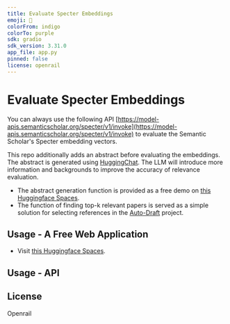 ```yaml
---
title: Evaluate Specter Embeddings
emoji: 🐠
colorFrom: indigo
colorTo: purple
sdk: gradio 
sdk_version: 3.31.0
app_file: app.py
pinned: false
license: openrail
---
```


# Evaluate Specter Embeddings

You can always use the following API
[https://model-apis.semanticscholar.org/specter/v1/invoke](https://model-apis.semanticscholar.org/specter/v1/invoke) 
to evaluate the Semantic Scholar's Specter embedding vectors.

This repo additionally adds an abstract before evaluating the embeddings.
The abstract is generated using [HuggingChat](https://github.com/Soulter/hugging-chat-api). 
The LLM will introduce more information and backgrounds to improve the accuracy of relevance evaluation.
* The abstract generation function is provided as a free demo on [this Huggingface Spaces](https://huggingface.co/spaces/shaocongma/evaluate_specter_embeddings). 
* The function of finding top-k relevant papers is served as a simple solution for selecting references in the   [Auto-Draft](https://huggingface.co/spaces/auto-academic/auto-draft) project.

## Usage - A Free Web Application
* Visit [this Huggingface Spaces](https://huggingface.co/spaces/shaocongma/evaluate_specter_embeddings). 

## Usage - API



## License
Openrail
